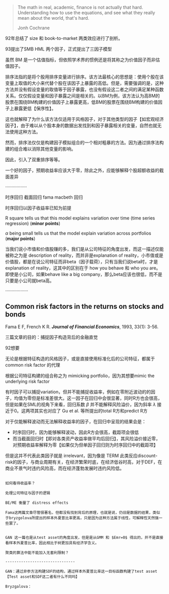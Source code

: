
> The math in real, academic, finance is not actually that hard. Understanding how to use the equations, and see what they really mean about the world, that's hard.
>
> Jonh Cochrane

92年总结了 size 和 book-to-market 两类效应进行了剖析。

93提出了SMB HML 两个因子，正式提出了三因子模型

虽然 BM 是一个估值指标，但依照学术界的惯例还是将其称之为价值因子而非估值因子。

排序法指的是将个股用排序变量进行排序。该方法最核心的思想是：使用个股在该变量上取值的大小来代替个股在该因子上暴露的高低。但是，需要强调的是，这种方法并没有假设变量的取值等于因子暴露，也没有假设这二者之间的满足某种函数关系。仅仅假设变量和因子暴露之间是相关的。以BM为例，该方法认为高BM的股票在围绕BM构建的价值因子上暴露更高，低BM的股票在围绕BM构建的价值因子上暴露更低【保序性】。

这也就解释了为什么该方法仅适用于风格因子，对于其他类型的因子【如宏观经济因子】，由于难以从个股本身的数据出发找到和因子暴露相关的变量，自然也就无法使用这种方法。

然而，排序法仅仅是构建因子模拟组合的一个相对粗暴的方法。因为通过排序法构建的组合难以消除其他变量的影响。

因此，引入了双重排序等等。

一个好的因子，预期收益率应该大于零，除此之外，应能够解释个股超额收益的截面差异

·················

时序回归 截面回归 fama macbeth 回归

时序回归以因子收益率已知为前提

R square tells us that this model explains variation over time (time series regression) (**minor points**)

$\alpha$ being small tells us that the model explain variation across portfolios (**major points**)


当我们说小市值和价值股赚的多，我们是从公司特征的角度出发，而这一描述仅能被称之为是 description of reality，而并非是explanation of reality，小市值或是价值股，都是在说公司特征而非beta（因子载荷），只有当我们说beta时，才是explanation of reality，这其中的区别在于 how you behave 和 who you are。即使是小公司，如果behave like a big company，那么beta应该也很低，而不是只要是小公司就beta高。

··················

## Common risk factors in the returns on stocks and bonds

Fama E F, French K R. ***Journal of Financial Economics***, 1993, 33(1): 3-56.

三篇文章的目的：捕捉因子构造背后的金融直觉

92想要


无论是根据特征构造的风格因子，或是直接使用标准化后的公司特征，都属于 common risk factor 的代理

根据公司特征构建的组合称之为 mimicking portfolio，因为其想要mimic the underlying risk factor

有时因子可以捕捉variation，但并不能捕捉收益率，例如在零附近波动的的因子，均值为零但是标准差很大。这一因子在回归中会很显著，同时R方也会很高，但是如果在SML的视角下来看，回归系数 $\beta$ 并不能解释风险溢价，因为斜率 $\lambda$ 接近于0。这两项其实也对应了 Gu et al. 等所提出的total R方和predict R方

对于仅能解释波动而无法解释收益率的因子，在回归中呈现的结果会是：

- 时序回归时，因为能够解释波动，因此R方会很高，截距项会很低
- 而当截面回归时【即对各类资产收益率做平均后回归】，其风险溢价接近零，对预期收益率解释为零【如果仅为但单因子回归则为时序回归中的截距项】

但是这并不代表此类因子就是 irrelevant，因为像是 TERM 此类反应discount-risk的因子，与商业周期有关，在经济繁荣时底，在经济低谷时高，对于DEF，在商业不景气时违约风险高，而在经济蓬勃发展时违约风险低。

~~~~~~~~~~~~~~~~~~~~~

如何看待收益率？

处理公司特征与因子的逻辑

BE/ME 衡量了 distress effects

Fama这两篇文章尽管很著名，但都没有找到背后的原理，也就是说，仍旧是数据的结果，类似于bryzgolova所提出的样本外夏普比率更高，只是因为这种方法属于线性，可解释性天然强一些罢了。


GAN 这一篇也是从test asset的角度出发，但是是从GMM 和 $Emr=0$ 得出的，并不是直接看样本外夏普比率，因此相比于树更加具有经济学含义。

聚类的算法中能不能加入无套利限制？

-------------------------------

GAN：通过非参方法构建SDF的结构，通过样本外夏普比率这一目标函数构建了test asset【Test asset和SDF这二者有什么不同吗】

Bryzgalova：




